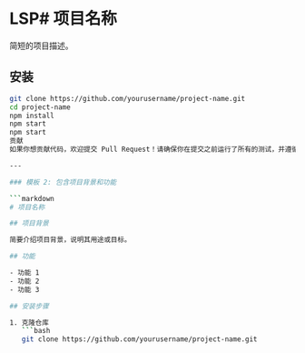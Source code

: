 # LSP# 项目名称

简短的项目描述。

## 安装

```bash
git clone https://github.com/yourusername/project-name.git
cd project-name
npm install
npm start
npm start
贡献
如果你想贡献代码，欢迎提交 Pull Request！请确保你在提交之前运行了所有的测试，并遵循项目的代码规范。

---

### 模板 2: 包含项目背景和功能

```markdown
# 项目名称

## 项目背景

简要介绍项目背景，说明其用途或目标。

## 功能

- 功能 1
- 功能 2
- 功能 3

## 安装步骤

1. 克隆仓库
   ```bash
   git clone https://github.com/yourusername/project-name.git
